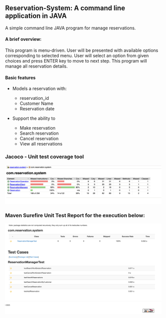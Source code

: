 ## Reservation-System: A command line application in JAVA
A simple command line JAVA program for manage reservations.

#### A brief overview:
This program is menu-driven. User will be presented with available options corresponding to selected menu.
User will select an option from given choices and press ENTER key to move to next step.
This program will manage all reservation details.

#### Basic features
* Models a reservation with:
    * reservation_id
    * Customer Name
    * Reservation date


* Support the ability to
    * Make reservation
    * Search reservation
    * Cancel reservation
    * View all reservations

### Jacoco - Unit test coverage tool

![jacoco Report](image/code-coverage-report.PNG)

### Maven Surefire Unit Test Report for the execution below:
![maven_surefire Report](image/sure-fire-report.PNG)